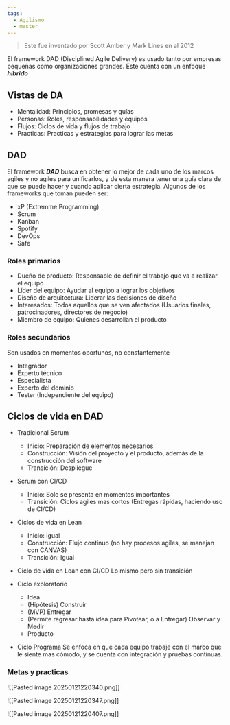 ```yaml
---
tags:
  - Agilismo
  - master
---
```

> Este fue inventado por Scott Amber y Mark Lines en al 2012

El framework DAD (Disciplined Agile Delivery) es usado tanto por empresas pequeñas como organizaciones grandes. Este cuenta con un enfoque ***hibrido***

## Vistas de DA

- Mentalidad: Principios, promesas y guías
- Personas: Roles, responsabilidades y equipos
- Flujos: Ciclos de vida y flujos de trabajo
- Practicas: Practicas y estrategias para lograr las metas

## DAD

El framework ***DAD*** busca en obtener lo mejor de cada uno de los marcos agiles y no agiles para unificarlos, y de esta manera tener una guía clara de que se puede hacer y cuando aplicar cierta estrategia. Algunos de los frameworks que toman pueden ser:

- xP (Extremme Programming)
- Scrum
- Kanban
- Spotify
- DevOps
- Safe

### Roles primarios

- Dueño de producto: Responsable de definir el trabajo que va a realizar el equipo
- Líder del equipo: Ayudar al equipo a lograr los objetivos
- Diseño de arquitectura: Liderar las decisiones de diseño
- Interesados: Todos aquellos que se ven afectados (Usuarios finales, patrocinadores, directores de negocio)
- Miembro de equipo: Quienes desarrollan el producto

### Roles secundarios

Son usados en momentos oportunos, no constantemente

- Integrador
- Experto técnico
- Especialista
- Experto del dominio
- Tester (Independiente del equipo)


## Ciclos de vida en DAD

- Tradicional Scrum
	- Inicio: Preparación de elementos necesarios 
	- Construcción: Visión del proyecto y el producto, además de la construcción del software
	- Transición: Despliegue

- Scrum con CI/CD
	- Inicio: Solo se presenta en momentos importantes
	- Transición: Ciclos agiles mas cortos (Entregas rápidas, haciendo uso de CI/CD)

- Ciclos de vida en Lean
	- Inicio: Igual
	- Construcción: Flujo continuo (no hay procesos agiles, se manejan con CANVAS)
	- Transición: Igual

- Ciclo de vida en Lean con CI/CD
	Lo mismo pero sin transición

- Ciclo exploratorio
	- Idea 
	- (Hipótesis) Construir 
	- (MVP) Entregar 
	- (Permite regresar hasta idea para Pivotear,  o a Entregar) Observar y Medir 
	- Producto

- Ciclo Programa
	Se enfoca en que cada equipo trabaje con el marco que le siente mas cómodo, y se cuenta con integración y pruebas continuas.


### Metas y practicas

![[Pasted image 20250121220340.png]]

![[Pasted image 20250121220347.png]]

![[Pasted image 20250121220407.png]]